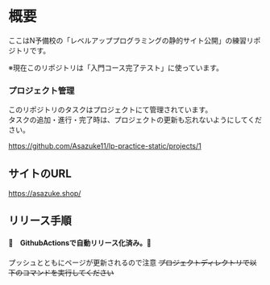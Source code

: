 # 概要
ここはN予備校の「レベルアッププログラミングの静的サイト公開」の練習リポジトリです。  

※現在このリポジトリは「入門コース完了テスト」に使っています。

### プロジェクト管理

このリポジトリのタスクはプロジェクトにて管理されています。  
タスクの追加・進行・完了時は、プロジェクトの更新も忘れないようにしてください。

https://github.com/Asazuke11/lp-practice-static/projects/1

## サイトのURL
https://asazuke.shop/


## リリース手順

#### 💫　GithubActionsで自動リリース化済み。💫
プッシュとともにページが更新されるので注意
~~プロジェクトディレクトリで以下のコマンドを実行してください~~
